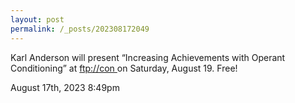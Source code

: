 ```yaml
---
layout: post
permalink: /_posts/202308172049
---
```


Karl Anderson will present &ldquo;Increasing Achievements with Operant Conditioning&rdquo; at <a href="https://www.ftpcon.com/">ftp://con </a>on Saturday, August 19. Free!



<div id="footer">
<span id="timestamp"> August 17th, 2023 8:49pm </span>
</div>
